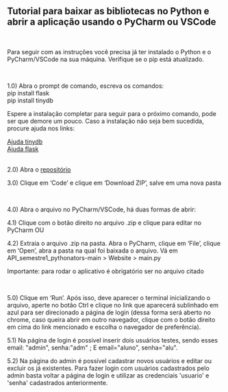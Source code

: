 ## Tutorial para baixar as bibliotecas no Python e abrir a aplicação usando o PyCharm ou VSCode

<br/>

<p>Para seguir com as instruções você precisa já ter instalado o Python e o PyCharm/VSCode na sua máquina. Verifique se o pip está atualizado.</p>

<br/>

<p>1.0) Abra o prompt de comando, escreva os comandos:<br>
pip install flask <br>
pip install tinydb <br>

Espere a instalação completar para seguir para o próximo comando, pode ser que demore um pouco. Caso a instalação não seja bem sucedida, procure ajuda nos links:<br>

[Ajuda tinydb](https://tinydb.readthedocs.io/en/latest/getting-started.html)<br>
[Ajuda flask](https://pypi.org/project/Flask/) <br>
<br/>

2.0) Abra o [repositório](https://github.com/Pythonators/API_semestre1_pythonators)
  <br/>
  
3.0) Clique em ‘Code’ e clique em ‘Download ZIP’, salve em uma nova pasta

<br/>

4.0) Abra o arquivo no PyCharm/VSCode, há duas formas de abrir: <br>

4.1) Clique com o botão direito no arquivo .zip e clique para editar no PyCharm OU <br>

4.2) Extraia o arquivo .zip na pasta. Abra o PyCharm, clique em ‘File’, clique em ‘Open’, abra a pasta na qual foi baixada o arquivo. Vá em API_semestre1_pythonators-main > Website > main.py <br>

Importante: para rodar o aplicativo é obrigatório ser no arquivo citado

<br/>

5.0) Clique em ‘Run’. Após isso, deve aparecer o terminal inicializando o arquivo, aperte no botão Ctrl e clique no link que aparecerá sublinhado em azul para ser direcionado a página de login (dessa forma será aberto no chrome, caso queira abrir em outro navegador, clique com o botão direito em cima do link mencionado e escolha o navegador de preferência).

5.1) Na página de login é possivel inserir dois usuários testes, sendo esses email: "admin", senha:"adm" ; E email="aluno", senha="alu".

5.2) Na página do admin é possível cadastrar novos usuários e editar ou excluir os já existentes. Para fazer login com usuários cadastrados pelo admin basta voltar a página de login e utilizar as credenciais 'usuario' e 'senha' cadastrados anteriormente.

<br/>

</p>
